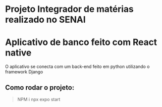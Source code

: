 # Projeto Integrador de matérias realizado no SENAI

# Aplicativo de banco feito com React native
O aplicativo se conecta com um back-end feito em python utilizando o framework Django

## Como rodar o projeto:
> NPM i
> npx expo start

